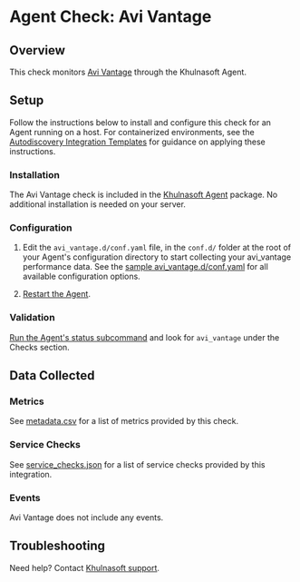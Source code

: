 # Agent Check: Avi Vantage

## Overview

This check monitors [Avi Vantage][1] through the Khulnasoft Agent.

## Setup

Follow the instructions below to install and configure this check for an Agent running on a host. For containerized environments, see the [Autodiscovery Integration Templates][2] for guidance on applying these instructions.

### Installation

The Avi Vantage check is included in the [Khulnasoft Agent][3] package.
No additional installation is needed on your server.

### Configuration

1. Edit the `avi_vantage.d/conf.yaml` file, in the `conf.d/` folder at the root of your Agent's configuration directory to start collecting your avi_vantage performance data. See the [sample avi_vantage.d/conf.yaml][4] for all available configuration options.

2. [Restart the Agent][5].

### Validation

[Run the Agent's status subcommand][6] and look for `avi_vantage` under the Checks section.

## Data Collected

### Metrics

See [metadata.csv][7] for a list of metrics provided by this check.

### Service Checks

See [service_checks.json][8] for a list of service checks provided by this integration.

### Events

Avi Vantage does not include any events.

## Troubleshooting

Need help? Contact [Khulnasoft support][9].

[1]: https://avinetworks.com/why-avi/multi-cloud-load-balancing/
[2]: https://docs.khulnasoft.com/agent/kubernetes/integrations/
[3]: https://app.khulnasoft.com/account/settings/agent/latest
[4]: https://github.com/KhulnaSoft/integrations-core/blob/master/avi_vantage/khulnasoft_checks/avi_vantage/data/conf.yaml.example
[5]: https://docs.khulnasoft.com/agent/guide/agent-commands/#start-stop-and-restart-the-agent
[6]: https://docs.khulnasoft.com/agent/guide/agent-commands/#agent-status-and-information
[7]: https://github.com/KhulnaSoft/integrations-core/blob/master/avi_vantage/metadata.csv
[8]: https://github.com/KhulnaSoft/integrations-core/blob/master/avi_vantage/assets/service_checks.json
[9]: https://docs.khulnasoft.com/help/
